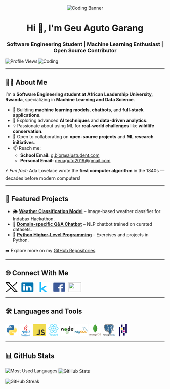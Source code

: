 <!-- Banner GIF -->
<p align="center">
  <img src="https://media.giphy.com/media/v1.Y2lkPTc5MGI3NjExOGVtb2tidjliZzJsbWQ4djR0bWlhdXpycTZkdjVteWd0ZTlwbW11aCZlcD12MV9naWZzX3NlYXJjaCZjdD1n/qgQUggAC3Pfv687qPC/giphy.gif" alt="Coding Banner" width="500" />
</p>

<h1 align="center">Hi 👋, I'm Geu Aguto Garang</h1>
<h3 align="center">Software Engineering Student | Machine Learning Enthusiast | Open Source Contributor</h3>

<!-- Coding GIF -->
<img align="right" alt="Coding" width="400" src="https://cdn.dribbble.com/users/926537/screenshots/4502924/python-2.gif">

<!-- Profile Views -->
<p align="left">
  <img src="https://komarev.com/ghpvc/?username=Geu-Pro2023&label=Profile%20views&color=0e75b6&style=flat" alt="Profile Views" />
</p>

---

## 👨‍💻 About Me  
I’m a **Software Engineering student at African Leadership University, Rwanda**, specializing in **Machine Learning and Data Science**.  

- 🔭 Building **machine learning models**, **chatbots**, and **full-stack applications**.  
- 🌱 Exploring advanced **AI techniques** and **data-driven analytics**.  
- 💡 Passionate about using ML for **real-world challenges** like **wildlife conservation**.  
- 🤝 Open to collaborating on **open-source projects** and **ML research initiatives**.  
- 📫 Reach me:  
  - **School Email:** g.bior@alustudent.com  
  - **Personal Email:** geuaguto2019@gmail.com  

⚡ *Fun fact:* Ada Lovelace wrote the **first computer algorithm** in the 1840s — decades before modern computers!  

---

## 🚀 Featured Projects  
- 🌦️ [**Weather Classification Model**](https://github.com/Geu-Pro2023/IndabaX_Hackathon_South-Sudan) – Image-based weather classifier for Indabax Hackathon.  
- 🤖 [**Domain-specific Q&A Chatbot**](https://github.com/Geu-Pro2023/Wildlife_Chatbot) – NLP chatbot trained on curated datasets.  
- 🐍 [**Python Higher-Level Programming**](https://github.com/Geu-Pro2023/alu-higher_level_programming) – Exercises and projects in Python.  

➡️ Explore more on my [GitHub Repositories](https://github.com/Geu-Pro2023?tab=repositories).  

---

## 🌐 Connect With Me  
<p align="left" style="display: flex; gap: 10px; align-items: center;">
  <a href="https://x.com/GeuAgutoGarang?t=Ym81vRdc2j0eJXGkKozwAg&s=09" target="_blank">
    <img src="https://raw.githubusercontent.com/devicons/devicon/master/icons/twitter/twitter-original.svg" height="30" width="40" />
  </a>
  <a href="https://www.linkedin.com/in/geu-aguto-garang-70248b269" target="_blank">
    <img src="https://raw.githubusercontent.com/devicons/devicon/master/icons/linkedin/linkedin-original.svg" height="30" width="40" />
  </a>
  <a href="https://www.kaggle.com/geuagutogarang" target="_blank">
    <img src="https://raw.githubusercontent.com/devicons/devicon/master/icons/kaggle/kaggle-original.svg" height="30" width="40" />
  </a>
  <a href="https://www.facebook.com/geuaguto.garang.7" target="_blank">
    <img src="https://raw.githubusercontent.com/devicons/devicon/master/icons/facebook/facebook-original.svg" height="30" width="40" />
  </a>
  <a href="https://www.instagram.com/mr._geu/" target="_blank">
    <img src="https://cdn.jsdelivr.net/npm/simple-icons@v10/icons/instagram.svg" height="30" width="40" />
  </a>
</p>

---

## 🛠️ Languages and Tools  
<p align="left">
  <img src="https://raw.githubusercontent.com/devicons/devicon/master/icons/python/python-original.svg" width="40" height="40"/>
  <img src="https://raw.githubusercontent.com/devicons/devicon/master/icons/java/java-original.svg" width="40" height="40"/>
  <img src="https://raw.githubusercontent.com/devicons/devicon/master/icons/javascript/javascript-original.svg" width="40" height="40"/>
  <img src="https://raw.githubusercontent.com/devicons/devicon/master/icons/react/react-original-wordmark.svg" width="40" height="40"/>
  <img src="https://raw.githubusercontent.com/devicons/devicon/master/icons/nodejs/nodejs-original-wordmark.svg" width="40" height="40"/>
  <img src="https://raw.githubusercontent.com/devicons/devicon/master/icons/mysql/mysql-original-wordmark.svg" width="40" height="40"/>
  <img src="https://raw.githubusercontent.com/devicons/devicon/master/icons/mongodb/mongodb-original-wordmark.svg" width="40" height="40"/>
  <img src="https://raw.githubusercontent.com/devicons/devicon/master/icons/postgresql/postgresql-original-wordmark.svg" width="40" height="40"/>
  <img src="https://raw.githubusercontent.com/devicons/devicon/2ae2a900d2f041da66e950e4d48052658d850630/icons/pandas/pandas-original.svg" width="40" height="40"/>
</p>

---

## 📊 GitHub Stats  
<p><img align="left" src="https://github-readme-stats.vercel.app/api/top-langs?username=Geu-Pro2023&show_icons=true&locale=en&layout=compact" alt="Most Used Languages" /></p>
<p>&nbsp;<img align="center" src="https://github-readme-stats.vercel.app/api?username=Geu-Pro2023&show_icons=true&locale=en" alt="GitHub Stats" /></p>
<p><img align="center" src="https://github-readme-streak-stats.herokuapp.com/?user=Geu-Pro2023&" alt="GitHub Streak" /></p>
